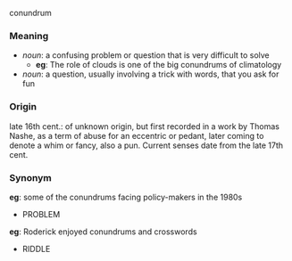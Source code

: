 conundrum
### Meaning
+ _noun_: a confusing problem or question that is very difficult to solve
	+ __eg__:  The role of clouds is one of the big conundrums of climatology
+ _noun_: a question, usually involving a trick with words, that you ask for fun

### Origin

late 16th cent.: of unknown origin, but first recorded in a work by Thomas Nashe, as a term of abuse for an eccentric or pedant, later coming to denote a whim or fancy, also a pun. Current senses date from the late 17th cent.

### Synonym

__eg__: some of the conundrums facing policy-makers in the 1980s

+ PROBLEM

__eg__: Roderick enjoyed conundrums and crosswords

+ RIDDLE


